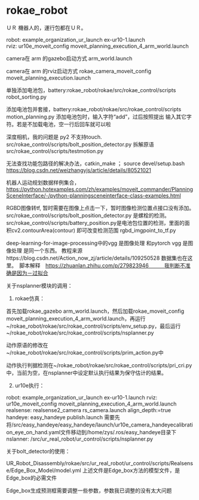 # rokae_robot
ＵＲ 機器人的，運行包都在ＵＲ。


robot:            example_organization_ur_launch   ex-ur10-1.launch  
rviz:             ur10e_moveit_config   moveit_planning_execution_4_arm_world.launch




camera在 arm 的gazebo启动方式
arm_world.launch

camera在 arm 的rviz启动方式
rokae_camera_moveit_config    moveit_planning_execution.launch

单独添加电池包，battery:rokae_robot/rokae/src/rokae_control/scripts
robot_sorting.py


添加电池包并套接，battery:rokae_robot/rokae/src/rokae_control/scripts
motion_planning.py   添加电池包时，输入字符“add”，过后按照提出 输入其它字符。若是不加载电池，空一行后回车就可以啦

深度相机，我的问题是 py2  不支持touch.
src/rokae_control/scripts/bolt_position_detector.py
拆解原语
src/rokae_control/scripts/testmotion.py


无法查找功能包路径的解决办法，catkin_make ； source devel/setup.bash
https://blog.csdn.net/weizhangyjs/article/details/80521021

机器人运动规划数据样例集合，
https://python.hotexamples.com/zh/examples/moveit_commander/PlanningSceneInterface/-/python-planningsceneinterface-class-examples.html



RGBD图像转tf, 暂时需要在图像上点击一下，暂时图像检测位置点接口没有添加。src/rokae_control/scripts/bolt_position_detector.py 是螺栓的检测。src/rokae_control/scripts/battery_position.py是电池包位置的检测，里面的面积cv2.contourArea(contour) 即可改变检测范围
rgbd_imgpoint_to_tf.py


deep-learning-for-image-processing中的vgg 是图像处理 和pytorch vgg     是图像处理 是同一个东西。 教程来源https://blog.csdn.net/Action_now_zj/article/details/109250528  数据集也在这里。　脚本解释　https://zhuanlan.zhihu.com/p/279823946　　　我判断不准确是因为－过拟合



关于nsplanner模块的调用：

1. rokae仿真：

首先加载rokae_gazebo arm_world.launch，然后加载rokae_moveit_config moveit_planning_execution_4_arm_world.launch，再运行~/rokae_robot/rokae/src/rokae_control/scripts/env_setup.py，最后运行~/rokae_robot/rokae/src/rokae_control/scripts/nsplanner.py

动作原语的修改在~/rokae_robot/rokae/src/rokae_control/scripts/prim_action.py中

动作执行判据检测在~/rokae_robot/rokae/src/rokae_control/scripts/pri_cri.py中，当前为空，在nsplanner中设定默认执行结果为保守估计的结果。

2. ur10e执行：

robot:            example_organization_ur_launch   ex-ur10-1.launch
rviz:             ur10e_moveit_config   moveit_planning_execution_4_arm_world.launch
realsense:        realsense2_camera   rs_camera.launch align_depth:=true
handeye:          easy_handeye   publish.launch      需要先将/src/easy_handeye/easy_handeye/launch/ur10e_camera_handeyecalibration_eye_on_hand.yaml文件移动到/home/zys/.ros/easy_handeye目录下
nslanner:         /src/ur_real_robot/ur_control/scripts/nsplanner.py


关于bolt_detector的使用：

UR_Robot_Disassembly/rokae/src/ur_real_robot/ur_control/scripts/Realsense/Edge_Box_Model/model.yml
上述文件是Edge_box方法的模型文件，是Edge_box的必需文件

Edge_box生成预测框需要调整一些参数，参数我已调整的没有太大问题